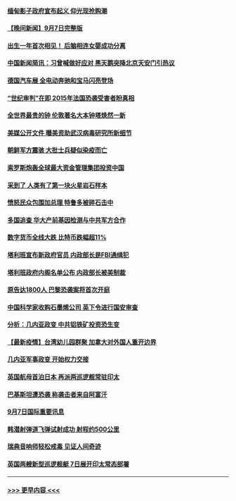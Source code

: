 #### [缅甸影子政府宣布起义 仰光现抢购潮](../pages/prog202/a103210512.md?t=09081101) 
#### [【晚间新闻】9月7日完整版](../pages/prog202/a103210668.md?t=09081101) 
#### [出生一年首次相见！ 后脑相连女婴成功分离](../pages/prog202/a103210138.md?t=09081101) 
#### [中国新闻简讯：习曾喊做好应对 黑天鹅突降北京天安门引热议](../pages/prog202/a103209423.md?t=09081101) 
#### [德国汽车展 全电动奔驰和宝马闪亮登场](../pages/prog202/a103210537.md?t=09081101) 
#### [“世纪审判”在即 2015年法国恐袭受害者盼真相](../pages/prog202/a103210533.md?t=09081101) 
#### [全世界最贵的钟 伦敦著名大本钟塔焕然一新](../pages/prog202/a103210516.md?t=09081101) 
#### [美媒公开文件 曝美资助武汉病毒研究所新细节](../pages/prog202/a103210139.md?t=09081101) 
#### [朝鲜军方震骇 大批士兵疑似染疫而亡](../pages/prog202/a103210076.md?t=09081101) 
#### [索罗斯炮轰全球最大资金管理集团投资中国](../pages/prog202/a103210500.md?t=09081101) 
#### [采到了 人类有了第一块火星岩石样本](../pages/prog202/a103210491.md?t=09081101) 
#### [愤怒民众包围加总理 特鲁多被碎石击中](../pages/prog202/a103210489.md?t=09081101) 
#### [多国追查 华大产前基因检测与中共军方合作](../pages/prog202/a103210481.md?t=09081101) 
#### [数字货币全线大跌 比特币跌幅超11%](../pages/prog202/a103210475.md?t=09081101) 
#### [塔利班宣布新政府官员 内政部长是FBI通缉犯](../pages/prog202/a103210451.md?t=09081101) 
#### [塔利班政府内阁名单公布 内政部长被美制裁](../pages/prog202/a103210341.md?t=09081101) 
#### [原告达1800人 巴黎恐袭案将首次开庭](../pages/prog202/a103210301.md?t=09081101) 
#### [中国科学家收购石墨烯公司 英下令进行国安审查](../pages/prog202/a103210232.md?t=09081101) 
#### [分析：几内亚政变 中共铝铁矿投资恐生变](../pages/prog202/a103210257.md?t=09081101) 
#### [【最新疫情】台湾幼儿园群聚 加拿大对外国人重开边界](../pages/prog202/a103210226.md?t=09081101) 
#### [几内亚军事政变 开始权力交接](../pages/prog202/a103210207.md?t=09081101) 
#### [英国航母首泊日本 再派两巡逻舰常驻印太](../pages/prog202/a103210176.md?t=09081101) 
#### [巴基斯坦遭恐袭 称袭击者来自阿富汗](../pages/prog202/a103210098.md?t=09081101) 
#### [9月7日国际重要讯息](../pages/prog202/a103209950.md?t=09081101) 
#### [韩潜射弹道飞弹试射成功 射程约500公里](../pages/prog202/a103209897.md?t=09081101) 
#### [瑞典音响师轻松戒毒 见证人间奇迹](../pages/prog202/a103209905.md?t=09081101) 
#### [英国两艘新型巡逻舰艇 7日展开印太常态部署](../pages/prog202/a103209823.md?t=09081101) 

----
#### [ >>> 更早内容 <<< ](../indexes/prog202-earlier.md)
